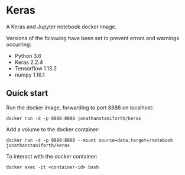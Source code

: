 # Keras

A Keras and Jupyter notebook docker image.

Versions of the following have been set to prevent errors and warnings occurring:
- Python 3.6
- Keras 2.2.4
- Tensorflow 1.13.2
- numpy 1.16.1

## Quick start

Run the docker image, forwarding to port 8888 on localhost:
```
docker run -d -p 8888:8888 jonathanstaniforth/keras
```

Add a volume to the docker container:
```
docker run -d -p 8888:8888 --mount source=data,target=/notebook jonathanstaniforth/keras
```

To interact with the docker container:
```
docker exec -it <container-id> bash
```
